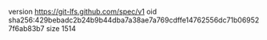 version https://git-lfs.github.com/spec/v1
oid sha256:429bebadc2b24b9b44dba7a38ae7a769cdffe14762556dc71b069527f6ab83b7
size 1514
